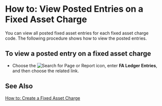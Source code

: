 # How to: View Posted Entries on a Fixed Asset Charge

You can view all posted fixed asset entries for each fixed asset charge code. The following procedure shows how to view the posted entries.

 

## To view a posted entry on a fixed asset charge

- Choose the ![Search for Page or Report]() icon, enter **FA Ledger Entries**, and then choose the related link.

 

## See Also 

[How to: Create a Fixed Asset Charge]()
